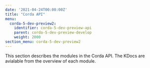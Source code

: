 ```yaml
---
date: '2021-04-24T00:00:00Z'
title: "Corda API"
menu:
  corda-5-dev-preview2:
    identifier: corda-5-dev-preview-api
    parent: corda-5-dev-preview-develop
    weight: 2000
section_menu: corda-5-dev-preview2
---
```

This section describes the modules in the Corda API. The KDocs are avialable from the overview of each module.
